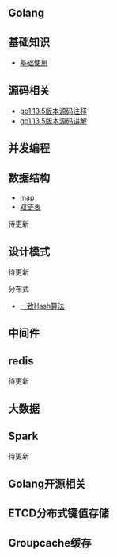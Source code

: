 ## Golang

## 基础知识
- [基础使用](https://github.com/friendlyhank/go-use)

## 源码相关
 - [go1.13.5版本源码注释](https://github.com/friendlyhank/go1.13.5-annotated)
 - [go1.13.5版本源码讲解](https://github.com/friendlyhank/go-source/)

## 并发编程

## 数据结构
- [map](https://github.com/friendlyhank/go-use/tree/master/map)
- [双链表](https://github.com/friendlyhank/go-source/blob/master/container/list/list.md)

待更新

## 设计模式

待更新

分布式
- [一致Hash算法](https://github.com/friendlyhank/toBeTopgopher/blob/master/distributed_system/hash%E4%B8%80%E8%87%B4%E6%80%A7%E7%AE%97%E6%B3%95%E8%AE%B2%E8%A7%A3.md)



## 中间件

## redis
待更新

## 大数据

## Spark
待更新

## Golang开源相关

## ETCD分布式键值存储
## Groupcache缓存
